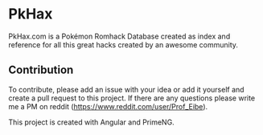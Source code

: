 # PkHax

PkHax.com is a Pokémon Romhack Database created as index and reference for all this great hacks created by an awesome community.

## Contribution
To contribute, please add an issue with your idea or add it yourself and create a pull request to this project.
If there are any questions please write me a PM on reddit (https://www.reddit.com/user/Prof_Eibe).

This project is created with Angular and PrimeNG.
